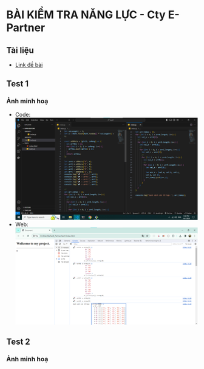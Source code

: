 # BÀI KIỂM TRA NĂNG LỰC - Cty E-Partner

## Tài liệu
* [Link đề bài](./taiLieu/Ranus.vn%20Intern%20Test.pdf) 

## Test 1 

### Ảnh minh hoạ
* Code: 
![alt](./taiLieu/images/img_test1_code.png)
* Web: 
![alt](./taiLieu/images/img_test1_web.png)

## Test 2 
### Ảnh minh hoạ